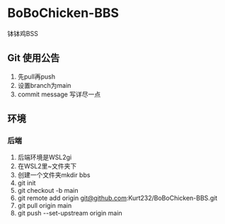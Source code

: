 # BoBoChicken-BBS
钵钵鸡BSS
## Git 使用公告
1. 先pull再push
2. 设置branch为main
3. commit message 写详尽一点
## 环境
### 后端
1. 后端环境是WSL2gi
2. 在WSL2里~文件夹下
3. 创建一个文件夹mkdir bbs
4. git init
5. git checkout -b main
6. git remote add origin git@github.com:Kurt232/BoBoChicken-BBS.git
7. git pull origin main
8. git push --set-upstream origin main